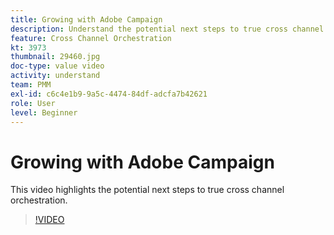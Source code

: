 ```yaml
---
title: Growing with Adobe Campaign
description: Understand the potential next steps to true cross channel orchestration.
feature: Cross Channel Orchestration
kt: 3973
thumbnail: 29460.jpg
doc-type: value video
activity: understand
team: PMM
exl-id: c6c4e1b9-9a5c-4474-84df-adcfa7b42621
role: User
level: Beginner
---
```

# Growing with Adobe Campaign

This video highlights the potential next steps to true cross channel orchestration.

>[!VIDEO](https://video.tv.adobe.com/v/29460?quality=12&learn=on)

